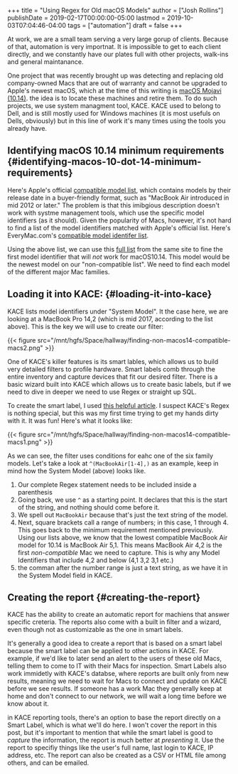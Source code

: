 +++
title = "Using Regex for Old macOS Models"
author = ["Josh Rollins"]
publishDate = 2019-02-17T00:00:00-05:00
lastmod = 2019-10-03T07:04:46-04:00
tags = ["automation"]
draft = false
+++

At work, we are a small team serving a very large gorup of clients. Because of that, automation is very importnat. It is impossible to get to each client directly, and we constantly have our plates full with other projects, walk-ins and general maintanance.

One project that was recently brought up was detecting and replacing old company-owned Macs that are out of warranty and cannot be upgraded to Apple's newest macOS, which at the time of this writing is [macOS Mojavi (10.14)](https://itunes.apple.com/us/app/macos-mojave/id1398502828). the idea is to locate these machines and retire them. To do such projects, we use system managment tool, KACE. KACE used to belong to Dell, and is still mostly used for Windows machines (it is most usefuls on Dells, obviously) but in this line of work it's many times using the tools you already have.

<!--more-->


## Identifying macOS 10.14 minimum requirements {#identifying-macos-10-dot-14-minimum-requirements}

Here's Apple's official [compatible model list](https://support.apple.com/en-us/HT201475), which contains models by their release date in a buyer-friendly format, such as "MacBook Air introduced in mid 2012 or later." The problem is that this imibgious description doesn't work with  systme management tools, which use the specific  model identifiers (as it should). Given the popularity of Macs, however, it's not hard to find a list of the model identifiers matched with Apple's official list. Here's EveryMac.com's [compatible model identifer list](https://everymac.com/mac-answers/macos-mojave-faq/macos-mojave-1014-compatible-macs-system-requirements.html).

Using the above list, we can use this [full list](https://everymac.com/systems/by%5Fcapability/mac-specs-by-machine-model-machine-id.html) from the same site to fine the first model identifier that will _not_ work for macOS10.14. This model would be the newest model on our "non-compatible list". We need to find each model of the different major Mac families.


## Loading it into KACE: {#loading-it-into-kace}

KACE lists model identifiers under "System Model". It the case here, we are looking at a MacBook Pro 14,2 (which is mid 2017, according to the list above). This is the key we will use to create our filter:

{{< figure src="/mnt/hgfs/Space/hallway/finding-non-macos14-compatible-macs2.png" >}}

One of KACE's killer features is its smart lables, which allows us to build very detailed filters to profile hardware. Smart labels comb through the entire inventory and capture devices that fit our desired filter. There is a basic wizard built into KACE which allows us to create basic labels, but if we need to dive in deeper we need to use Regex or straight up SQL.

To create the smart label, I used [this helpful article](https://www.itninja.com/blog/view/using-regex-in-smart-labels-to-find-lower-versioned-software-w-java-example). I suspect KACE's Regex is nothing special, but this was my first time trying to get my hands dirty with it. It was fun! Here's what it looks like:

{{< figure src="/mnt/hgfs/Space/hallway/finding-non-macos14-compatible-macs1.png" >}}

As we can see, the filter uses conditions for eahc one of the six family models. Let's take a look at `^(MacBookAir[1-4],)` as an example, keep in mind how the System Model (above) looks like.

1.  Our complete Regex statement needs to be included inside a parenthesis
2.  Going back, we use `^` as a starting point. It declares that this is the start of the string, and nothing should come before it.
3.  We spell out `MacBookAir` because that's just the text string of the model.
4.  Next, square brackets call a range of numbers; in this case, 1 through 4. This goes back to the minimum requirement mentioned previously. Using our lists above, we know that the lowest compatible MacBook Air model for 10.14 is MacBook Air 5,1. This means MacBook Air 4,2 is the first _non-compatible_ Mac we need to capture. This is why any Model Identifiers that include 4,2 and below (4,1 3,2 3,1 etc.)
5.  the comman after the number range is just a text string, as we have it in the System Model field in KACE.


## Creating the report {#creating-the-report}

KACE has the ability to create an automatic report for machiens that answer specific creteria. The reports also come with a built in filter and a wizard, even though not as customizable as the one in smart labels.

It's generally a good idea to create a report that is based on a smart label because the smart label can be applied to other actions in KACE. For example, if we'd like to later send an alert to the users of these old Macs, telling them to come to IT with their Macs for inspection. Smart Labels also work immidetly with KACE's databse, where reports are built only from new results, meaning we need to wait for Macs to connect and update on KACE before we see results. If someone has a work Mac they generally keep at home and don't connect to our network, we will wait a long time before we know about it.

in KACE reporting tools, there's an option to base the report directly on a Smart Label, which is what we'll do here. I won't cover the report in this post, but it's important to mention that while the smart label is good to _capture_ the information, the report is much better at _presenting_ it. Use the report to specifiy things like the user's full name, last login to KACE, IP address, etc. The report can also be created as a CSV or HTML file among others, and can be emailed.